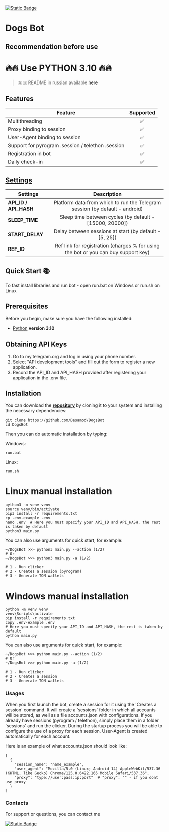 [![Static Badge](https://img.shields.io/badge/Telegram-Bot%20Link-Link?style=for-the-badge&logo=Telegram&logoColor=white&logoSize=auto&color=blue)](https://t.me/dogshouse_bot/join?startapp=q2Hltv27RjGnr1UVipvYIw)

# Dogs Bot
## Recommendation before use

# 🔥🔥 Use PYTHON 3.10 🔥🔥

> 🇷 🇺 README in russian available [here](README-RU.md)

## Features  
| Feature                                           |   Supported   |
|---------------------------------------------------|:-------------:|
| Multithreading                                    |       ✅       |
| Proxy binding to session                          |       ✅       |
| User-Agent binding to session                     |       ✅       |
| Support for pyrogram .session / telethon .session |       ✅       |
| Registration in bot                               |       ✅       |
| Daily check-in                                    |       ✅       |



## [Settings](https://github.com/Desamod/DogsBot/blob/master/.env-example/)
| Settings                    |                                    Description                                     |
|-----------------------------|:----------------------------------------------------------------------------------:|
| **API_ID / API_HASH**       |    Platform data from which to run the Telegram session (by default - android)     |
| **SLEEP_TIME**              |              Sleep time between cycles (by default - [15000, 20000])               |
| **START_DELAY**             |               Delay between sessions at start (by default - [5, 25])               |
| **REF_ID**                  | Ref link for registration (charges % for using the bot or you can buy support key) |


## Quick Start 📚

To fast install libraries and run bot - open run.bat on Windows or run.sh on Linux

## Prerequisites
Before you begin, make sure you have the following installed:
- [Python](https://www.python.org/downloads/) **version 3.10**

## Obtaining API Keys
1. Go to my.telegram.org and log in using your phone number.
2. Select "API development tools" and fill out the form to register a new application.
3. Record the API_ID and API_HASH provided after registering your application in the .env file.

## Installation
You can download the [**repository**](https://github.com/Desamod/DogsBot) by cloning it to your system and installing the necessary dependencies:
```shell
git clone https://github.com/Desamod/DogsBot
cd DogsBot
```

Then you can do automatic installation by typing:

Windows:
```shell
run.bat
```

Linux:
```shell
run.sh
```

# Linux manual installation
```shell
python3 -m venv venv
source venv/bin/activate
pip3 install -r requirements.txt
cp .env-example .env
nano .env  # Here you must specify your API_ID and API_HASH, the rest is taken by default
python3 main.py
```

You can also use arguments for quick start, for example:
```shell
~/DogsBot >>> python3 main.py --action (1/2)
# Or
~/DogsBot >>> python3 main.py -a (1/2)

# 1 - Run clicker
# 2 - Creates a session (pyrogram)
# 3 - Generate TON wallets
```

# Windows manual installation
```shell
python -m venv venv
venv\Scripts\activate
pip install -r requirements.txt
copy .env-example .env
# Here you must specify your API_ID and API_HASH, the rest is taken by default
python main.py
```

You can also use arguments for quick start, for example:
```shell
~/DogsBot >>> python main.py --action (1/2)
# Or
~/DogsBot >>> python main.py -a (1/2)

# 1 - Run clicker
# 2 - Creates a session
# 3 - Generate TON wallets
```

### Usages
When you first launch the bot, create a session for it using the 'Creates a session' command. It will create a 'sessions' folder in which all accounts will be stored, as well as a file accounts.json with configurations.
If you already have sessions (pyrogram / telethon), simply place them in a folder 'sessions' and run the clicker. During the startup process you will be able to configure the use of a proxy for each session.
User-Agent is created automatically for each account.

Here is an example of what accounts.json should look like:
```shell
[
  {
    "session_name": "name_example",
    "user_agent": "Mozilla/5.0 (Linux; Android 14) AppleWebKit/537.36 (KHTML, like Gecko) Chrome/125.0.6422.165 Mobile Safari/537.36",
    "proxy": "type://user:pass:ip:port"  # "proxy": "" - if you dont use proxy
  }
]
```

### Contacts

For support or questions, you can contact me

[![Static Badge](https://img.shields.io/badge/Telegram-Channel-Link?style=for-the-badge&logo=Telegram&logoColor=white&logoSize=auto&color=blue)](https://t.me/desforge_cryptwo)



